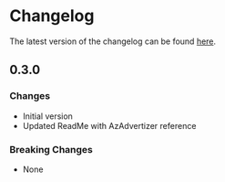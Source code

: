# Changelog

The latest version of the changelog can be found [here](https://github.com/Azure/bicep-registry-modules/blob/main/avm/res/network/trafficmanagerprofile/CHANGELOG.md).

## 0.3.0

### Changes

- Initial version
- Updated ReadMe with AzAdvertizer reference

### Breaking Changes

- None
